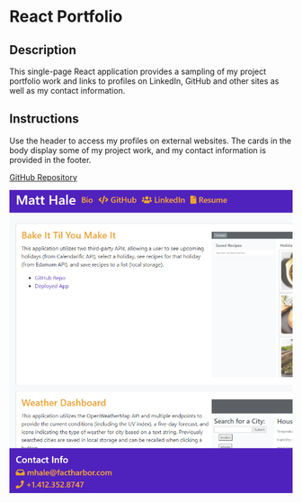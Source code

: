 # React Portfolio
## Description
This single-page React application provides a sampling of my project portfolio work and links to profiles on LinkedIn, GitHub and other sites as well as my contact information.
## Instructions
Use the header to access my profiles on external websites. The cards in the body display some of my project work, and my contact information is provided in the footer.

[GitHub Repository](https://github.com/matthale11/react-portfolio)

![Portfolio Screenshot](/public/images/screenshot.png)